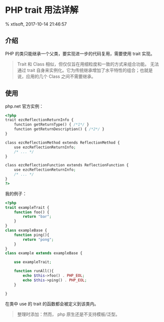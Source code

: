 # PHP trait 用法详解

% xtlsoft, 2017-10-14 21:46:57

## 介绍

PHP 的类只能继承一个父类，要实现进一步的代码复用，需要使用 trait 实现。

> Trait 和 Class 相似，但仅仅旨在用细粒度和一致的方式来组合功能。 无法通过 trait 自身来实例化。它为传统继承增加了水平特性的组合；也就是说，应用的几个 Class 之间不需要继承。

## 使用

php.net 官方实例：

```php
<?php
trait ezcReflectionReturnInfo {
    function getReturnType() { /*1*/ }
    function getReturnDescription() { /*2*/ }
}

class ezcReflectionMethod extends ReflectionMethod {
    use ezcReflectionReturnInfo;
    /* ... */
}

class ezcReflectionFunction extends ReflectionFunction {
    use ezcReflectionReturnInfo;
    /* ... */
}
?>
```

我的例子：

```php
<?php
trait exampleTrait {
    function foo() {
        return "bar";
    }
}
class exampleBase {
    function ping(){
        return "pong";
    }
}
class example extends exampleBase {

    use exampleTrait;

    function runAll(){
        echo $this->foo() . PHP_EOL;
        echo $this->ping() . PHP_EOL;
    }

}
```

在类中 use 的 trait 的函数都会被定义到该类内。

> 整理时添加：然而， php 原生还是不支持模板/泛型。
